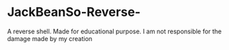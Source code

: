 # JackBeanSo-Reverse-
A reverse shell. Made for educational purpose. I am not responsible for the damage made by my creation
